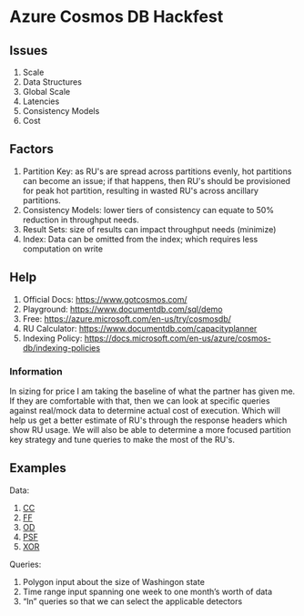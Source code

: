 # Azure Cosmos DB Hackfest

## Issues
1. Scale
2. Data Structures
3. Global Scale
4. Latencies
5. Consistency Models
6. Cost

## Factors
1. Partition Key: as RU's are spread across partitions evenly, hot partitions can become an issue; if that happens, then RU's should be provisioned for peak hot partition, resulting in wasted RU's across ancillary partitions.
2. Consistency Models: lower tiers of consistency can equate to 50% reduction in throughput needs.
3. Result Sets: size of results can impact throughput needs (minimize)
4. Index: Data can be omitted from the index; which requires less computation on write

## Help
1. Official Docs: https://www.gotcosmos.com/
2. Playground: https://www.documentdb.com/sql/demo
3. Free: https://azure.microsoft.com/en-us/try/cosmosdb/
4. RU Calculator: https://www.documentdb.com/capacityplanner
5. Indexing Policy: https://docs.microsoft.com/en-us/azure/cosmos-db/indexing-policies

### Information
In sizing for price I am taking the baseline of what the partner has given me. If they are comfortable with that, then we can look at specific queries against real/mock data to determine actual cost of execution. Which will help us get a better estimate of RU's through the response headers which show RU usage. We will also be able to determine a more focused partition key strategy and tune queries to make the most of the RU's.


## Examples

Data:
1. [CC](https://github.com/jefking/uhackfest/blob/master/5.cosmos/sample.data/cc_datasets.json)
2. [FF](https://github.com/jefking/uhackfest/blob/master/5.cosmos/sample.data/ff_datasets.json)
3. [OD](https://github.com/jefking/uhackfest/blob/master/5.cosmos/sample.data/od_datasets.json)
4. [PSF](https://github.com/jefking/uhackfest/blob/master/5.cosmos/sample.data/psf_datasets.json)
5. [XOR](https://github.com/jefking/uhackfest/blob/master/5.cosmos/sample.data/xor_datasets.json)

Queries:
1. Polygon input about the size of Washingon state
2. Time range input spanning one week to one month’s worth of data
3. “In” queries so that we can select the applicable detectors